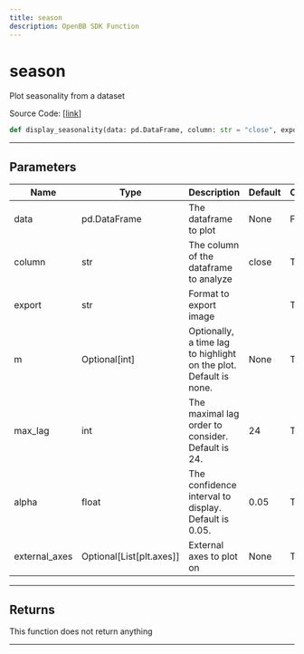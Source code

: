 ```yaml
---
title: season
description: OpenBB SDK Function
---
```


# season

Plot seasonality from a dataset

Source Code: [[link](https://github.com/OpenBB-finance/OpenBBTerminal/tree/main/openbb_terminal/forecast/forecast_view.py#L120)]

```python
def display_seasonality(data: pd.DataFrame, column: str = "close", export: str = "", m: Optional[int] = None, max_lag: int = 24, alpha: float = 0.05, external_axes: Optional[List[axes]] = None) -> None
```

---

## Parameters

| Name | Type | Description | Default | Optional |
| ---- | ---- | ----------- | ------- | -------- |
| data | pd.DataFrame | The dataframe to plot | None | False |
| column | str | The column of the dataframe to analyze | close | True |
| export | str | Format to export image |  | True |
| m | Optional[int] | Optionally, a time lag to highlight on the plot. Default is none. | None | True |
| max_lag | int | The maximal lag order to consider. Default is 24. | 24 | True |
| alpha | float | The confidence interval to display. Default is 0.05. | 0.05 | True |
| external_axes | Optional[List[plt.axes]] | External axes to plot on | None | True |


---

## Returns

This function does not return anything

---


